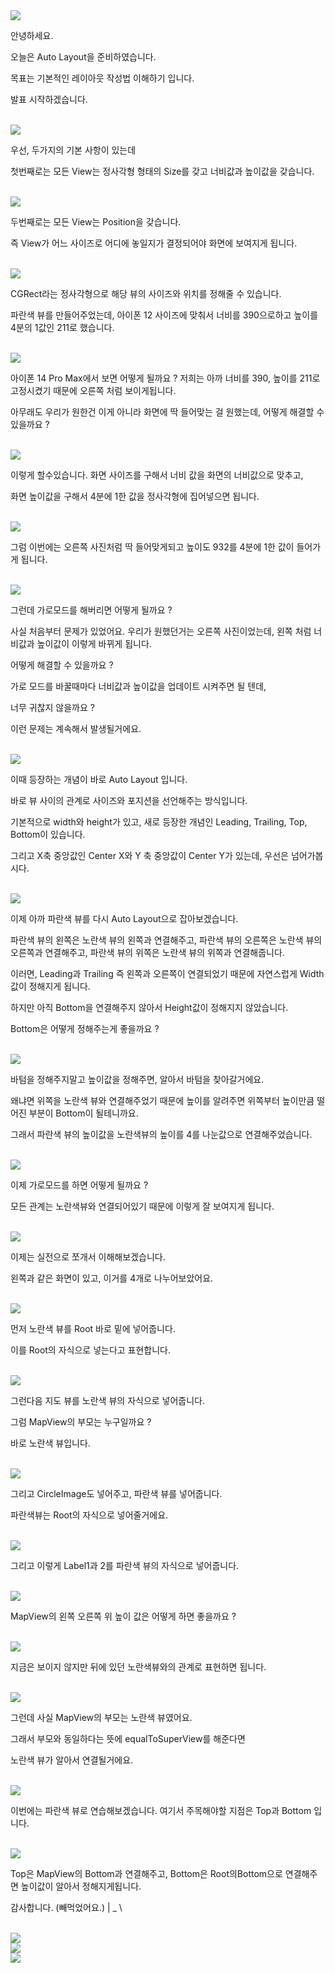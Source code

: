 <img src="img/슬라이드1.png">

안녕하세요. 

오늘은 Auto Layout을 준비하였습니다. 

목표는 기본적인 레이아웃 작성법 이해하기 입니다.

발표 시작하겠습니다.

<br>

<img src="img/슬라이드2.png">

우선, 두가지의 기본 사항이 있는데 

첫번째로는 모든 View는 정사각형 형태의 Size를 갖고 너비값과 높이값을 갖습니다. 

<br>

<img src="img/슬라이드3.png">

두번째로는 모든 View는 Position을 갖습니다. 

즉 View가 어느 사이즈로 어디에 놓일지가 결정되어야 화면에 보여지게 됩니다.

<br>

<img src="img/슬라이드4.png">

CGRect라는 정사각형으로 해당 뷰의 사이즈와 위치를 정해줄 수 있습니다. 

파란색 뷰를 만들어주었는데, 아이폰 12 사이즈에 맞춰서 너비를 390으로하고 높이를 4분의 1값인 211로 했습니다.

<br>

<img src="img/슬라이드5.png">

아이폰 14 Pro Max에서 보면 어떻게 될까요 ? 저희는 아까 너비를 390, 높이를 211로 고정시켰기 때문에 오른쪽 처럼 보이게됩니다. 

아무래도 우리가 원한건 이게 아니라 화면에 딱 들어맞는 걸 원했는데, 어떻게 해결할 수 있을까요 ?

<br>

<img src="img/슬라이드6.png">

이렇게 할수있습니다. 화면 사이즈를 구해서 너비 값을 화면의 너비값으로 맞추고, 

화면 높이값을 구해서 4분에 1한 값을 정사각형에 집어넣으면 됩니다.

<br>

<img src="img/슬라이드7.png">

그럼 이번에는 오른쪽 사진처럼 딱 들어맞게되고 높이도 932를 4분에 1한 값이 들어가게 됩니다.


<br>

<img src="img/슬라이드8.png">

그런데 가로모드를 해버리면 어떻게 될까요 ?

사실 처음부터 문제가 있었어요. 우리가 원했던거는 오른쪽 사진이었는데, 왼쪽 처럼 너비값과 높이값이 
이렇게 바뀌게 됩니다. 

어떻게 해결할 수 있을까요 ? 

가로 모드를 바꿀때마다 너비값과 높이값을 업데이트 시켜주면 될 텐데, 

너무 귀찮지 않을까요 ? 

이런 문제는 계속해서 발생될거에요.

<br>

<img src="img/슬라이드9.png">

이때 등장하는 개념이 바로 Auto Layout 입니다.

바로 뷰 사이의 관계로 사이즈와 포지션을 선언해주는 방식입니다.

기본적으로 width와 height가 있고, 새로 등장한 개념인 Leading, Trailing, Top, Bottom이 있습니다. 

그리고 X축 중앙값인 Center X와 Y 축 중앙값이 Center Y가 있는데, 우선은 넘어가봅시다.

<br>

<img src="img/슬라이드10.png">

이제 아까 파란색 뷰를 다시 Auto Layout으로 잡아보겠습니다. 

파란색 뷰의 왼쪽은 노란색 뷰의 왼쪽과 연결해주고, 파란색 뷰의 오른쪽은 노란색 뷰의 오른쪽과 연결해주고, 파란색 뷰의 위쪽은 노란색 뷰의 위쪽과 연결해줍니다. 

이러면, Leading과 Trailing 즉 왼쪽과 오른쪽이 연결되었기 때문에 자연스럽게 Width값이 정해지게 됩니다. 

하지만 아직 Bottom을 연결해주지 않아서 Height값이 정해지지 않았습니다.

Bottom은 어떻게 정해주는게 좋을까요 ?

<br>

<img src="img/슬라이드11.png">

바텀을 정해주지말고 높이값을 정해주면, 알아서 바텀을 찾아갈거에요.

왜냐면 위쪽을 노란색 뷰와 연결해주었기 때문에 높이를 알려주면 위쪽부터 높이만큼 떨어진 부분이 Bottom이 될테니까요. 

그래서 파란색 뷰의 높이값을 노란색뷰의 높이를 4를 나눈값으로 연결해주었습니다.

<br>

<img src="img/슬라이드12.png">

이제 가로모드를 하면 어떻게 될까요 ?

모든 관계는 노란색뷰와 연결되어있기 때문에 이렇게 잘 보여지게 됩니다.

<br>

<img src="img/슬라이드13.png">

이제는 실전으로 쪼개서 이해해보겠습니다.

왼쪽과 같은 화면이 있고, 이거를 4개로 나누어보았어요.

<br>

<img src="img/슬라이드14.png">

먼저 노란색 뷰를 Root 바로 밑에 넣어줍니다. 

이를 Root의 자식으로 넣는다고 표현합니다.

<br>

<img src="img/슬라이드15.png">

그런다음 지도 뷰를 노란색 뷰의 자식으로 넣어줍니다. 

그럼 MapView의 부모는 누구일까요 ? 

바로 노란색 뷰입니다. 

<br>

<img src="img/슬라이드16.png">

그리고 CircleImage도 넣어주고, 파란색 뷰를 넣어줍니다. 

파란색뷰는 Root의 자식으로 넣어줄거에요.

<br>

<img src="img/슬라이드17.png">

그리고 이렇게 Label1과 2를 파란색 뷰의 자식으로 넣어줍니다.

<br>

<img src="img/슬라이드18.png">

MapView의 왼쪽 오른쪽 위 높이 값은 어떻게 하면 좋을까요 ? 

<br>

<img src="img/슬라이드19.png">

지금은 보이지 않지만 뒤에 있던 노란색뷰와의 관계로 표현하면 됩니다. 

<br>

<img src="img/슬라이드20.png">

그런데 사실 MapView의 부모는 노란색 뷰였어요. 

그래서 부모와 동일하다는 뜻에 equalToSuperView를 해준다면 

노란색 뷰가 알아서 연결될거에요. 

<br>

<img src="img/슬라이드21.png">

이번에는 파란색 뷰로 연습해보겠습니다. 여기서 주목해야할 지점은 Top과 Bottom 입니다. 

<br>

<img src="img/슬라이드22.png">

Top은 MapView의 Bottom과 연결해주고, Bottom은 Root의Bottom으로 연결해주면 높이값이 알아서 정해지게됩니다.

감사합니다. (빼먹었어요.) | _ \

<br>

<img src="img/슬라이드23.png">

<br>

<img src="img/슬라이드24.png">

<br>

<img src="img/슬라이드25.png">